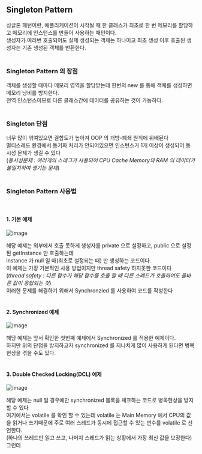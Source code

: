 ## Singleton Pattern
싱글톤 패턴이란, 애플리케이션이 시작될 때 한 클래스가 최초로 한 번 메모리를 할당하고 메모리에 인스턴스를 만들어 사용하는 패턴이다.<br>
생성자가 여러번 호출되어도 실제 생성되는 객체는 하나이고 최초 생성 이후 호출된 생성자는 기존 생성된 객체를 반환한다.<br>
<br>

### Singleton Pattern 의 장점
객체를 생성할 때마다 메모리 영역을 할당받는데 한번의 new 를 통해 객체를 생성하면 메모리 낭비를 방지한다. <br>
전역 인스턴스이므로 다른 클래스간에 데이터를 공유하는 것이 가능하다.<br>
<br>

### Singleton 단점
너무 많이 엮여있으면 결합도가 높아져 OOP 의 개방-폐쇄 원칙에 위배된다<br>
멀티스레드 환경에서 동기화 처리가 안되어있으면 인스턴스가 1개 이상이 생성되어 동시성 문제가 생길 수 있다<br>
(*동시성문제 : 여러개의 스레그가 사용되어 CPU Cache Memory와 RAM 의 데이터가 불일치하여 생기는 문제*)<br>
<br>

### Singleton Pattern 사용법
<br>

#### 1. 기본 예제

![image](https://user-images.githubusercontent.com/62210870/181779339-9944f5ca-3b3b-4230-8e42-7b75c51c6afe.png)

해당 예제는 외부에서 호출 못하게 생성자를 private 으로 설정하고, public 으로 설정된 getInstance 만 호출하는데 <br>
instance 가 null 일 때(최초로 설정되는 때) 만 생성하는 코드이다.<br>
이 예제는 가장 기본적인 사용 방법이지만 thread safety 하지못한 코드이다<br>
(*thread safety : 다른 함수가 해당 함수를 호출 할 때 다른 스레드가 호출하여도 올바른 값이 응답되는 것*)<br>
이러한 문제를 해결하기 위해서 Synchronzied 를 사용하여 코드를 작성한다<br>
<br>

#### 2. Synchronized 예제

![image](https://user-images.githubusercontent.com/62210870/181781184-26fe93f5-e7b4-4781-a8fe-907c7f7926e9.png)

해당 예제는 앞서 확인한 첫번째 예제에서 Synchronized 를 적용한 예제이다.<br>
하지만 위의 단점을 방지하고자 synchronized 를 지나치게 많이 사용하게 된다면 병목현상을 겪을 수도 있다.<br>
<br>

#### 3. Double Checked Locking(DCL) 예제

![image](https://user-images.githubusercontent.com/62210870/181785926-4288ae17-ae06-4bac-80d6-9cc810910242.png)

해당 예제는 null 일 경우에만 synchronized 블록을 체크하는 코드로 병목현상을 방지 할 수 있다<br>
여기에서는 volatile 를 확인 할 수 있는데 volatile 는 Main Memory 에서 CPU의 값을 읽거나 쓰기때문에 주로 여러 스레드가 동시에 접근할 수 있는 변수를 volatile 로 선언한다.<br>
(하나의 쓰레드만 읽고 쓰고, 나머지 스레드가 읽는 상황에서 가장 최신 값을 보장한다)<br>
그런데 
